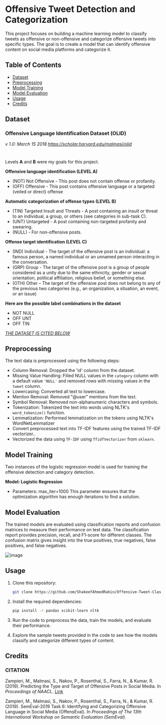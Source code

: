 # Offensive Tweet Detection and Categorization

This project focuses on building a machine learning model to classify tweets as offensive or non-offensive and categorize offensive tweets into specific types. 
The goal is to create a model that can identify offensive content on social media platforms and categorize it.

## Table of Contents

- [Dataset](#dataset)
- [Preprocessing](#preprocessing)
- [Model Training](#model-training)
- [Model Evaluation](#model-evaluation)
- [Usage](#usage)
- [Credits](#credits)

## Dataset

### Offensive Language Identification Dataset (OLID)
_v 1.0: March 15 2018
https://scholar.harvard.edu/malmasi/olid_
#
Levels **A** and **B** were my goals for this project.

**Offensive language identification (LEVEL A)**
- (NOT) Not Offensive - This post does not contain offense or profanity.
- (OFF) Offensive - This post contains offensive language or a targeted (veiled or direct) offense

**Automatic categorization of offense types (LEVEL B)**
- (TIN) Targeted Insult and Threats - A post containing an insult or threat to an individual, a group, or others (see categories in sub-task C).
- (UNT) Untargeted - A post containing non-targeted profanity and swearing.
- (NULL) - For non-offensive posts.

**Offense target identification (LEVEL C)**
- (IND) Individual - The target of the offensive post is an individual: a famous person, a named individual or an unnamed person interacting in the conversation.
- (GRP) Group - The target of the offensive post is a group of people considered as a unity due to the same ethnicity, gender or sexual orientation, political affiliation, religious belief, or something else.
- (OTH) Other – The target of the offensive post does not belong to any of the previous two categories (e.g., an organization, a situation, an event, or an issue)

**Here are the possible label combinations in the dataset**
-	NOT NULL
-	OFF UNT
-	OFF TIN

[_THE DATASET IS CITED BELOW_](#citation)

## Preprocessing

The text data is preprocessed using the following steps:

- Column Removal:  Dropped the 'id' column from the dataset.
- Missing Value Handling: Filled NULL values in the `category` column with a default value `'NULL'` and removed rows with missing values in the `tweet` column.
- Lowercasing: Converted all text to lowercase.
- Mention Removal: Removed "@user" mentions from the text.
- Symbol Removal: Removed non-alphanumeric characters and symbols.
- Tokenization: Tokenized the text into words using NLTK's `word_tokenize()` function.
- Lemmatization: Performed lemmatization on the tokens using NLTK's WordNetLemmatizer
- Convert preprocessed text into TF-IDF features using the trained TF-IDF vectorizer..
- Vectorized the data using `TF-IDF` using `TfidfVectorizer` from `sklearn`.

## Model Training

Two instances of the logistic regression model is used for training the offensive detection and category detection. 

**Model: Logistic Regression**
- Parameters: max_iter=1000 This parameter ensures that the optimization algorithm has enough iterations to find a solution.


## Model Evaluation

The trained models are evaluated using classification reports and confusion matrices to measure their performance on test data. 
The classification report provides precision, recall, and F1-score for different classes. The confusion matrix gives insight into the true positives, true negatives, false positives, and false negatives.

![image](https://github.com/ShakeefAhmedRakin/Offensive-Tweet-Classifier/assets/112527326/b52a9ee0-5e69-4315-bfaf-ef43007d3e56)


## Usage

1. Clone this repository:
   ```bash
   git clone https://github.com/ShakeefAhmedRakin/Offensive-Tweet-Classifier.git
   ```

2. Install the required dependencies:
   ```bash
   pip install -r pandas scikit-learn nltk
   ```
   
3. Run the code to preprocess the data, train the models, and evaluate their performance.

4. Explore the sample tweets provided in the code to see how the models classify and categorize different types of content.

## Credits

### CITATION

Zampieri, M., Malmasi, S., Nakov, P., Rosenthal, S., Farra, N., & Kumar, R. (2019). Predicting the Type and Target of Offensive Posts in Social Media. In _Proceedings of NAACL_.
[Link](https://arxiv.org/abs/1902.09666)

Zampieri, M., Malmasi, S., Nakov, P., Rosenthal, S., Farra, N., & Kumar, R. (2019). SemEval-2019 Task 6: Identifying and Categorizing Offensive Language in Social Media (OffensEval). In _Proceedings of The 13th International Workshop on Semantic Evaluation (SemEval)._


